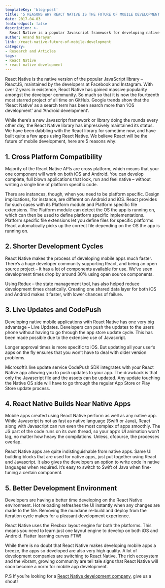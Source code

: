 ```yaml
---
templateKey: 'blog-post'
title: '5 REASONS WHY REACT NATIVE IS THE FUTURE OF MOBILE DEVELOPMENT'
date: 2017-04-03
featuredpost: false
description: >-
  React Native is a popular Javascript framework for developing native applications for iOS and Android. Here are 5 reasons why React Native is the future.
author: Anand Narayan
link: /react-native-future-of-mobile-development
category:
- Research and Articles
tags:
- React Native
- react native development
---
```

React Native is the native version of the popular JavaScript library – ReactJS, maintained by the developers at Facebook and Instagram. With over 2 years in existence, React Native has gained massive popularity amongst the developer community. So much so that it is now the fourteenth most starred project of all time on GitHub. Google trends show that the ‘React Native’ as a search term has been search more than ‘iOS development’ and ‘Android development’.

 
While there’s a new Javascript framework or library doing the rounds every other day, the React Native library has impressively maintained its status. We have been dabbling with the React library for sometime now, and have built quite a few apps using React Native. We believe React will be the future of mobile development, here are 5 reasons why:

 
## 1. Cross Platform Compatibility
Majority of the React Native APIs are cross platform, which means that your one component will work on both iOS and Android. You can develop complete, full blown applications that look, run and feel native – without writing a single line of platform specific code.

There are instances, though, when you need to be platform specific. Design implications, for instance, are different on Android and iOS. React provides for such cases with its Platform module and Platform specific file extensions. The Platform module can detect the OS the app is running on, which can then be used to define platform specific implementations. Platform specific file extensions let you define files for specific platforms. React automatically picks up the correct file depending on the OS the app is running on.

 
## 2. Shorter Development Cycles
React Native makes the process of developing mobile apps much faster. There’s a huge developer community supporting React, and being an open source project – it has a lot of components available for use. We’ve seen development times drop by around 30% using open source components.

Using Redux – the state management tool, has also helped reduce development times drastically. Creating one shared data layer for both iOS and Android makes it faster, with lower chances of failure.

## 3. Live Updates and CodePush
Developing native mobile applications with React Native has one very big advantage – Live Updates. Developers can push the updates to the users phone without having to go through the app store update cycle. This has been made possible due to the extensive use of Javascript.

Longer approval times is more specific to iOS. But updating all your user’s apps on the fly ensures that you won’t have to deal with older version problems.

Microsoft’s live update service CodePush SDK integrates with your React Native app allowing you to push updates to your app. The drawback is that only the Javascript file and the assets can be updated. Any update touching the Native OS side will have to go through the regular App Store or Play Store update process.

## 4. React Native Builds Near Native Apps
Mobile apps created using React Native perform as well as any native app. While Javascript is not as fast as native language (Swift or Java), React along with Javascript can run even the most complex of apps smoothly. The JS part of the code runs on its own thread, so your app’s UI animation won’t lag, no matter how heavy the compilations. Unless, ofcourse, the processes overlap.

React Native apps are quite indistinguishable from native apps. Same UI building blocks that are used for native apps, just put together using React and Javascript. It also gives the developers an option to write code in native languages when required. It’s easy to switch to Swift of Java when fine-tuning a certain component.

## 5. Better Development Environment
Developers are having a better time developing on the React Native environment. Hot reloading refreshes the UI instantly when any changes are made to the file. Removing the mundane re-build and deploy from the iteration cycle makes for a pleasant development experience.

React Native uses the Flexbox layout engine for both the platforms. This means you need to learn just one layout engine to develop on both iOS and Android. Flatter learning curves FTW!

 

While there is no doubt that React Native makes developing mobile apps a breeze, the apps so developed are also very high quality. A lot of development companies are switching to React Native. The rich ecosystem and the vibrant, growing community are tell tale signs that React Native will soon become a norm for mobile app development.

P.S If you’re looking for a [React Native development company](/react-native-development-company), give us a shout!

